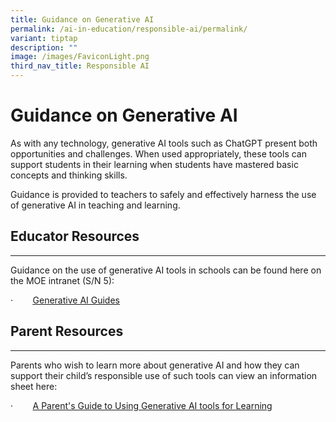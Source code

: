 ```yaml
---
title: Guidance on Generative AI
permalink: /ai-in-education/responsible-ai/permalink/
variant: tiptap
description: ""
image: /images/FaviconLight.png
third_nav_title: Responsible AI
---
```

<h1>Guidance on Generative AI</h1>
<p>As with any technology, generative AI tools such as ChatGPT present both
opportunities and challenges. When used appropriately, these tools can
support students in their learning when students have mastered basic concepts
and thinking skills.</p>
<p>Guidance is provided to teachers to safely and effectively harness the
use of generative AI in teaching and learning.</p>
<h2>Educator Resources</h2>
<hr>
<p>Guidance on the use of generative AI tools in schools can be found here
on the MOE intranet (S/N 5):</p>
<p>·&nbsp;&nbsp;&nbsp;&nbsp;&nbsp;&nbsp;&nbsp; <a href="https://intranet.moe.gov.sg/etd/edtechmp2030/Pages/Resources.aspx" rel="noopener noreferrer nofollow" target="_blank"><u>Generative AI Guides</u></a>
</p>
<h2>Parent Resources</h2>
<hr>
<p>Parents who wish to learn more about generative AI and how they can support
their child’s responsible use of such tools can view an information sheet
here:</p>
<p>·&nbsp;&nbsp;&nbsp;&nbsp;&nbsp;&nbsp;&nbsp; <a href="https://go.gov.sg/parent-guide-genai" rel="noopener noreferrer nofollow" target="_blank">A Parent's Guide to Using Generative AI tools for Learning</a>
</p>
<p></p>